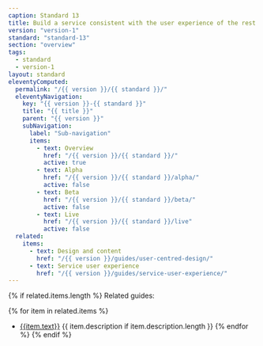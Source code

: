 ```yaml
---
caption: Standard 13
title: Build a service consistent with the user experience of the rest of GOV.UK by using the design patterns and style guide.
version: "version-1"
standard: "standard-13"
section: "overview"
tags:
  - standard
  - version-1
layout: standard
eleventyComputed:
  permalink: "/{{ version }}/{{ standard }}/"
  eleventyNavigation:
    key: "{{ version }}-{{ standard }}"
    title: "{{ title }}"
    parent: "{{ version }}"
    subNavigation:
      label: "Sub-navigation"
      items:
        - text: Overview
          href: "/{{ version }}/{{ standard }}/"
          active: true
        - text: Alpha
          href: "/{{ version }}/{{ standard }}/alpha/"
          active: false
        - text: Beta
          href: "/{{ version }}/{{ standard }}/beta/"
          active: false
        - text: Live
          href: "/{{ version }}/{{ standard }}/live"
          active: false
  related:
    items:
      - text: Design and content
        href: "/{{ version }}/guides/user-centred-design/"
      - text: Service user experience
        href: "/{{ version }}/guides/service-user-experience/"
---
```


{% if related.items.length %}
Related guides:

{% for item in related.items %}

- [{{item.text}}]({{item.href}})
  {{ item.description if item.description.length }}
{% endfor %}
{% endif %}
